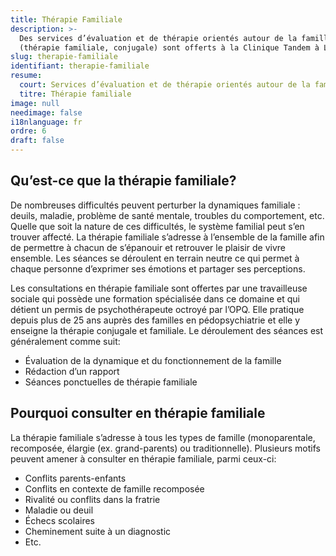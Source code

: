 ```yaml
---
title: Thérapie Familiale
description: >-
  Des services d’évaluation et de thérapie orientés autour de la famille
  (thérapie familiale, conjugale) sont offerts à la Clinique Tandem à Laval
slug: therapie-familiale
identifiant: therapie-familiale
resume:
  court: Services d’évaluation et de thérapie orientés autour de la famille
  titre: Thérapie familiale
image: null
needimage: false
i18nlanguage: fr
ordre: 6
draft: false
---
```

## Qu’est-ce que la thérapie familiale?

De nombreuses difficultés peuvent perturber la dynamiques familiale : deuils, maladie, problème de santé mentale, troubles du comportement, etc. Quelle que soit la nature de ces difficultés, le système familial peut s’en trouver affecté. La thérapie familiale s’adresse à l’ensemble de la famille afin de permettre à chacun de s’épanouir et retrouver le plaisir de vivre ensemble. Les séances se déroulent en terrain neutre ce qui permet à chaque personne d’exprimer ses émotions et partager ses perceptions.

Les consultations en thérapie familiale sont offertes par une travailleuse sociale qui possède une formation spécialisée dans ce domaine et qui détient un permis de psychothérapeute octroyé par l’OPQ. Elle pratique depuis plus de 25 ans auprès des familles en pédopsychiatrie et elle y enseigne la thérapie conjugale et familiale. Le déroulement des séances est généralement comme suit:

* Évaluation de la dynamique et du fonctionnement de la famille
* Rédaction d’un rapport
* Séances ponctuelles de thérapie familiale

## Pourquoi consulter en thérapie familiale

La thérapie familiale s’adresse à tous les types de famille (monoparentale, recomposée, élargie (ex. grand-parents) ou traditionnelle). Plusieurs motifs peuvent amener à consulter en thérapie familiale, parmi ceux-ci:

* Conflits parents-enfants
* Conflits en contexte de famille recomposée
* Rivalité ou conflits dans la fratrie
* Maladie ou deuil
* Échecs scolaires
* Cheminement suite à un diagnostic
* Etc.
